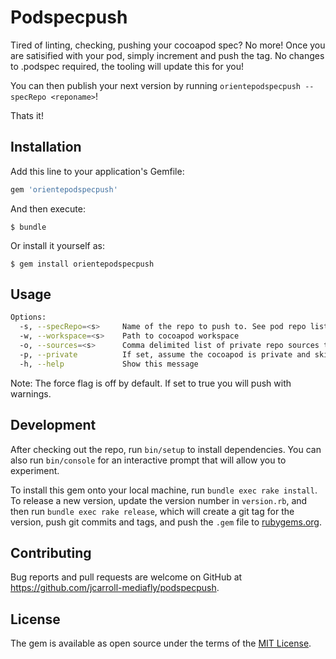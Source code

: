 # Podspecpush

Tired of linting, checking, pushing your cocoapod spec? No more! Once you are satisified with your pod, simply increment and push the tag. No changes to .podspec required, the tooling will update this for you!

You can then publish your next version by running `orientepodspecpush --specRepo <reponame>`!

Thats it!

## Installation

Add this line to your application's Gemfile:

```ruby
gem 'orientepodspecpush'
```

And then execute:

    $ bundle

Or install it yourself as:

    $ gem install orientepodspecpush

## Usage

```sh
Options:
  -s, --specRepo=<s>     Name of the repo to push to. See pod repo list for available repos
  -w, --workspace=<s>    Path to cocoapod workspace
  -o, --sources=<s>      Comma delimited list of private repo sources to consider when linting private repo. Master is included by default so private repos can source master
  -p, --private          If set, assume the cocoapod is private and skip public checks
  -h, --help             Show this message
```

Note: The force flag is off by default. If set to true you will push with warnings.

## Development

After checking out the repo, run `bin/setup` to install dependencies. You can also run `bin/console` for an interactive prompt that will allow you to experiment.

To install this gem onto your local machine, run `bundle exec rake install`. To release a new version, update the version number in `version.rb`, and then run `bundle exec rake release`, which will create a git tag for the version, push git commits and tags, and push the `.gem` file to [rubygems.org](https://rubygems.org).

## Contributing

Bug reports and pull requests are welcome on GitHub at https://github.com/jcarroll-mediafly/podspecpush.


## License

The gem is available as open source under the terms of the [MIT License](http://opensource.org/licenses/MIT).

